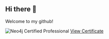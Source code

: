 ## Hi there 👋

Welcome to my github! 

![Neo4j Certified Professional]([assets/neo4j-cert.png](https://graphacademy.neo4j.com/c/08291a2f-d8db-4985-a7c9-73d21ee00c8b/))
[View Certificate]([[https://graphacademy.neo4j.com/certificates/abcdef123456](https://graphacademy.neo4j.com/c/08291a2f-d8db-4985-a7c9-73d21ee00c8b](https://graphacademy.neo4j.com/c/08291a2f-d8db-4985-a7c9-73d21ee00c8b/)))


<!--
**aadaabusraa/aadaabusraa** is a ✨ _special_ ✨ repository because its `README.md` (this file) appears on your GitHub profile.

Here are some ideas to get you started:

- 🔭 I’m currently working on ...
- 🌱 I’m currently learning ...
- 👯 I’m looking to collaborate on ...
- 🤔 I’m looking for help with ...
- 💬 Ask me about ...
- 📫 How to reach me: ...
- 😄 Pronouns: ...
- ⚡ Fun fact: ...
-->
